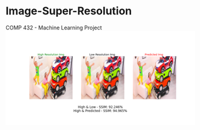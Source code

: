 # Image-Super-Resolution
COMP 432 - Machine Learning Project
![alt text](https://github.com/Zafirmk/Image-Super-Resolution/blob/main/Images/CNN%20Predictions/CNN_0.png)
